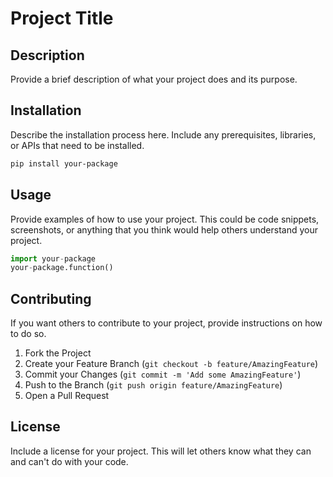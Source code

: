 
# Project Title

## Description
Provide a brief description of what your project does and its purpose.

## Installation
Describe the installation process here. Include any prerequisites, libraries, or APIs that need to be installed.

```bash
pip install your-package
```

## Usage
Provide examples of how to use your project. This could be code snippets, screenshots, or anything that you think would help others understand your project.

```python
import your-package
your-package.function()
```

## Contributing
If you want others to contribute to your project, provide instructions on how to do so.

1. Fork the Project
2. Create your Feature Branch (`git checkout -b feature/AmazingFeature`)
3. Commit your Changes (`git commit -m 'Add some AmazingFeature'`)
4. Push to the Branch (`git push origin feature/AmazingFeature`)
5. Open a Pull Request

## License
Include a license for your project. This will let others know what they can and can't do with your code.
